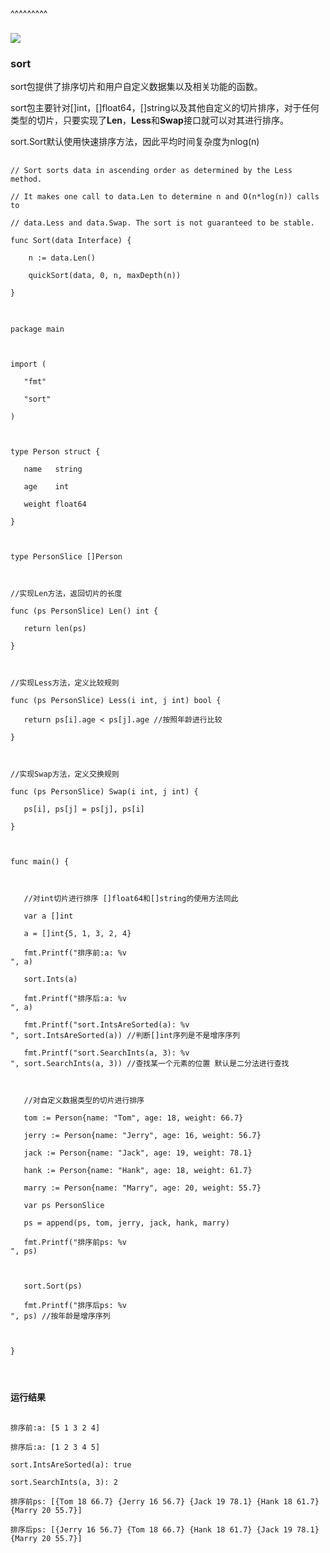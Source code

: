 
<BlogInfo title="golang学习笔记系列之sort包的学习" author="白日梦想猿" pv=0 read_times=0 pre_cost_time=86 category="golang" tag_list="[]" create_time="2022.11.12 23:09:41.912877" update_time="2022.11.12 23:09:41" />

^^^^^^^^^
<h3><img src="https://gimg2.baidu.com/image_search/src=http%3A%2F%2Fp8.itc.cn%2Fq_70%2Fimages03%2F20210221%2Fd778753d6a0d4ab9b685aaf362810c0d.gif&amp;refer=http%3A%2F%2Fp8.itc.cn&amp;app=2002&amp;size=f9999,10000&amp;q=a80&amp;n=0&amp;g=0n&amp;fmt=auto?sec=1665661975&amp;t=37860c72d333426b69c936abcb7d5473" /></h3>

<h3>sort</h3>

<p>sort包提供了排序切片和用户自定义数据集以及相关功能的函数。</p>

<p>sort包主要针对[]int，[]float64，[]string以及其他自定义的切片排序，对于任何类型的切片，只要实现了<strong>Len</strong>，<strong>Less</strong>和<strong>Swap</strong>接口就可以对其进行排序。</p>

<p>sort.Sort默认使用快速排序方法，因此平均时间复杂度为nlog(n)</p>

<pre>
<code>// Sort sorts data in ascending order as determined by the Less method.
// It makes one call to data.Len to determine n and O(n*log(n)) calls to
// data.Less and data.Swap. The sort is not guaranteed to be stable.
func Sort(data Interface) {
	n := data.Len()
	quickSort(data, 0, n, maxDepth(n))
}
</code></pre>

<pre>
<code>package main

import (
   &quot;fmt&quot;
   &quot;sort&quot;
)

type Person struct {
   name   string
   age    int
   weight float64
}

type PersonSlice []Person

//实现Len方法，返回切片的长度
func (ps PersonSlice) Len() int {
   return len(ps)
}

//实现Less方法，定义比较规则
func (ps PersonSlice) Less(i int, j int) bool {
   return ps[i].age &lt; ps[j].age //按照年龄进行比较
}

//实现Swap方法，定义交换规则
func (ps PersonSlice) Swap(i int, j int) {
   ps[i], ps[j] = ps[j], ps[i]
}

func main() {

   //对int切片进行排序 []float64和[]string的使用方法同此
   var a []int
   a = []int{5, 1, 3, 2, 4}
   fmt.Printf(&quot;排序前:a: %v
&quot;, a)
   sort.Ints(a)
   fmt.Printf(&quot;排序后:a: %v
&quot;, a)
   fmt.Printf(&quot;sort.IntsAreSorted(a): %v
&quot;, sort.IntsAreSorted(a)) //判断[]int序列是不是增序序列
   fmt.Printf(&quot;sort.SearchInts(a, 3): %v
&quot;, sort.SearchInts(a, 3)) //查找某一个元素的位置 默认是二分法进行查找

   //对自定义数据类型的切片进行排序
   tom := Person{name: &quot;Tom&quot;, age: 18, weight: 66.7}
   jerry := Person{name: &quot;Jerry&quot;, age: 16, weight: 56.7}
   jack := Person{name: &quot;Jack&quot;, age: 19, weight: 78.1}
   hank := Person{name: &quot;Hank&quot;, age: 18, weight: 61.7}
   marry := Person{name: &quot;Marry&quot;, age: 20, weight: 55.7}
   var ps PersonSlice
   ps = append(ps, tom, jerry, jack, hank, marry)
   fmt.Printf(&quot;排序前ps: %v
&quot;, ps)

   sort.Sort(ps)
   fmt.Printf(&quot;排序后ps: %v
&quot;, ps) //按年龄是增序序列

}

</code></pre>

<p><strong>运行结果</strong></p>

<pre>
<code>排序前:a: [5 1 3 2 4]
排序后:a: [1 2 3 4 5]
sort.IntsAreSorted(a): true
sort.SearchInts(a, 3): 2
排序前ps: [{Tom 18 66.7} {Jerry 16 56.7} {Jack 19 78.1} {Hank 18 61.7} {Marry 20 55.7}]
排序后ps: [{Jerry 16 56.7} {Tom 18 66.7} {Hank 18 61.7} {Jack 19 78.1} {Marry 20 55.7}]
</code>
</pre>

